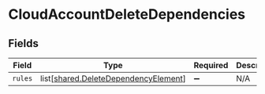 # CloudAccountDeleteDependencies


## Fields

| Field                                                                                      | Type                                                                                       | Required                                                                                   | Description                                                                                |
| ------------------------------------------------------------------------------------------ | ------------------------------------------------------------------------------------------ | ------------------------------------------------------------------------------------------ | ------------------------------------------------------------------------------------------ |
| `rules`                                                                                    | list[[shared.DeleteDependencyElement](undefined/models/shared/deletedependencyelement.md)] | :heavy_minus_sign:                                                                         | N/A                                                                                        |